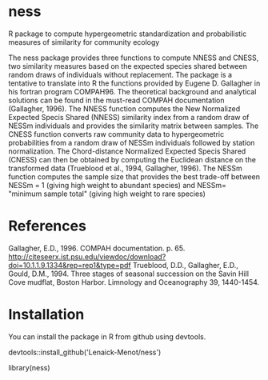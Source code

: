 # ness
R package to compute hypergeometric standardization and probabilistic measures of similarity for community ecology

The ness package provides three functions to compute NNESS and CNESS, two similarity measures based on the expected species shared between random draws of individuals without replacement.
    The package is a tentative to translate into R the functions provided by Eugene D. Gallagher in his fortran program COMPAH96. The theoretical background and analytical solutions can be found in the must-read COMPAH documentation (Gallagher, 1996).
    The NNESS function computes the New Normalized Expected Specis Shared (NNESS) similarity index from a random draw of NESSm individuals and provides the similarity matrix between samples.
    The CNESS function converts raw community data to hypergeometric probabilities from a random draw of NESSm individuals followed by station normalization. The Chord-distance Normalized Expected Specis Shared (CNESS) can then be obtained by computing the Euclidean distance on the transformed data (Trueblood et al., 1994, Gallagher, 1996).
    The NESSm function computes the sample size that provides the best trade-off between NESSm = 1 (giving high weight to abundant species) and NESSm= "minimum sample total" (giving high weight to rare species)
    
# References
Gallagher, E.D., 1996. COMPAH documentation. p. 65. http://citeseerx.ist.psu.edu/viewdoc/download?doi=10.1.1.9.1334&rep=rep1&type=pdf
Trueblood, D.D., Gallagher, E.D., Gould, D.M., 1994. Three stages of seasonal succession on the Savin Hill Cove mudflat, Boston Harbor. Limnology and Oceanography 39, 1440-1454.

# Installation
You can install the package in R from github using devtools.

devtools::install_github('Lenaick-Menot/ness')

library(ness)
